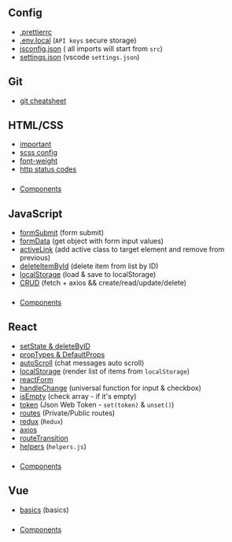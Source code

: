 ## Config
 - [.prettierrc](https://github.com/Inpulsgor/library/tree/master/Config/prettierrc)
 - [.env.local](https://github.com/Inpulsgor/library/tree/master/Config/env) (`API keys` secure storage)
 - [jsconfig.json](https://github.com/Inpulsgor/library/tree/master/Config/jsconfig) ( all imports will start from `src`)
 - [settings.json](https://github.com/Inpulsgor/library/tree/master/Config/settings) (vscode `settings.json`)
 
## Git
 - [git cheatsheet](https://github.com/Inpulsgor/library/tree/master/git)

## HTML/CSS
 - [important](https://github.com/Inpulsgor/library/tree/master/Markup/helpers)
 - [scss config](https://github.com/Inpulsgor/library/tree/master/Markup/SCSS)
 - [font-weight](https://github.com/Inpulsgor/library/blob/master/Markup/font-weight/README.md)
 - [http status codes](https://github.com/Inpulsgor/library/tree/master/Markup/http)
###
 - [Components](https://github.com/Inpulsgor/library/tree/master/Markup/Components)
 
## JavaScript
 - [formSubmit](https://github.com/Inpulsgor/library/tree/master/JavaScript/jsForm) (form submit) 
 - [formData](https://github.com/Inpulsgor/library/tree/master/JavaScript/formData) (get object with form input values) 
 - [activeLink](https://github.com/Inpulsgor/library/tree/master/JavaScript/activeLink) (add active class to target element and remove from previous) 
 - [deleteItemById](https://github.com/Inpulsgor/library/tree/master/JavaScript/deleteItemById) (delete item from list by ID) 
 - [localStorage](https://github.com/Inpulsgor/library/tree/master/JavaScript/localStorage) (load & save to localStorage) 
 - [CRUD](https://github.com/Inpulsgor/library/tree/master/JavaScript/CRUD) (fetch + axios && create/read/update/delete)
###
 - [Components](https://github.com/Inpulsgor/library/tree/master/JavaScript/Components)
 
## React
 - [setState & deleteByID](https://github.com/Inpulsgor/library/tree/master/React/setState) 
 - [propTypes & DefaultProps](https://github.com/Inpulsgor/library/tree/master/React/propTypes)
 - [autoScroll](https://github.com/Inpulsgor/library/tree/master/React/autoScroll) (chat messages auto scroll)
 - [localStorage](https://github.com/Inpulsgor/library/tree/master/React/localStorage) (render list of items from `localStorage`)
 - [reactForm](https://github.com/Inpulsgor/library/tree/master/React/reactForm) 
 - [handleChange](https://github.com/Inpulsgor/library/tree/master/React/handleChange) (universal function for input & checkbox) 
 - [isEmpty](https://github.com/Inpulsgor/library/tree/master/React/isEmpty) (check array - if it's empty) 
 - [token](https://github.com/Inpulsgor/library/tree/master/React/token) (Json Web Token - `set(token)` & `unset()`) 
 - [routes](https://github.com/Inpulsgor/library/tree/master/React/routes) (Private/Public routes) 
 - [redux](https://github.com/Inpulsgor/library/tree/master/React/Redux) (`Redux`)
 - [axios](https://github.com/Inpulsgor/library/tree/master/React/axios)
 - [routeTransition](https://github.com/Inpulsgor/library/tree/master/React/routeTransition) 
 - [helpers](https://github.com/Inpulsgor/library/tree/master/React/helpers) (`helpers.js`)
 ###
 - [Components]()
 
## Vue
 - [basics](https://github.com/Inpulsgor/library/tree/master/Vue/basics) (basics)
 ###
 - [Components]()

